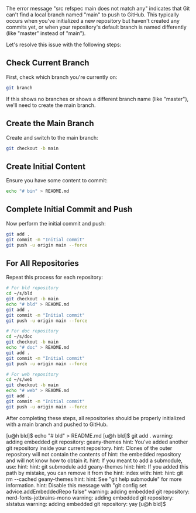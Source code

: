 The error message "src refspec main does not match any" indicates that Git can't find a local branch named "main" to push to GitHub. This typically occurs when you've initialized a new repository but haven't created any commits yet, or when your repository's default branch is named differently (like "master" instead of "main").

Let's resolve this issue with the following steps:

## Check Current Branch

First, check which branch you're currently on:

```bash
git branch
```

If this shows no branches or shows a different branch name (like "master"), we'll need to create the main branch.

## Create the Main Branch

Create and switch to the main branch:

```bash
git checkout -b main
```

## Create Initial Content

Ensure you have some content to commit:

```bash
echo "# bin" > README.md
```

## Complete Initial Commit and Push

Now perform the initial commit and push:

```bash
git add .
git commit -m "Initial commit"
git push -u origin main --force
```

## For All Repositories

Repeat this process for each repository:

```bash
# For bld repository
cd ~/s/bld
git checkout -b main
echo "# bld" > README.md
git add .
git commit -m "Initial commit"
git push -u origin main --force

# For doc repository
cd ~/s/doc
git checkout -b main
echo "# doc" > README.md
git add .
git commit -m "Initial commit"
git push -u origin main --force

# For web repository
cd ~/s/web
git checkout -b main
echo "# web" > README.md
git add .
git commit -m "Initial commit"
git push -u origin main --force
```

After completing these steps, all repositories should be properly initialized with a main branch and pushed to GitHub.

[u@h bld]$ echo "# bld" > README.md
[u@h bld]$ git add .
warning: adding embedded git repository: geany-themes
hint: You've added another git repository inside your current repository.
hint: Clones of the outer repository will not contain the contents of
hint: the embedded repository and will not know how to obtain it.
hint: If you meant to add a submodule, use:
hint:
hint: 	git submodule add <url> geany-themes
hint:
hint: If you added this path by mistake, you can remove it from the
hint: index with:
hint:
hint: 	git rm --cached geany-themes
hint:
hint: See "git help submodule" for more information.
hint: Disable this message with "git config set advice.addEmbeddedRepo false"
warning: adding embedded git repository: nerd-fonts-jetbrains-mono
warning: adding embedded git repository: slstatus
warning: adding embedded git repository: yay
[u@h bld]$
